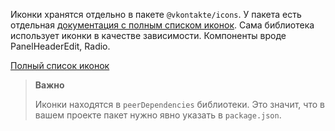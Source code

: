 Иконки хранятся отдельно в пакете `@vkontakte/icons`. У пакета есть
отдельная [документация с полным списком иконок](https://vkcom.github.io/icons). Сама библиотека использует иконки
в качестве зависимости. Компоненты вроде PanelHeaderEdit, Radio.

[Полный список иконок](https://vkcom.github.io/icons)

> **Важно**
>
> Иконки находятся в `peerDependencies` библиотеки. Это значит, что в вашем проекте пакет нужно явно указать в `package.json`.
